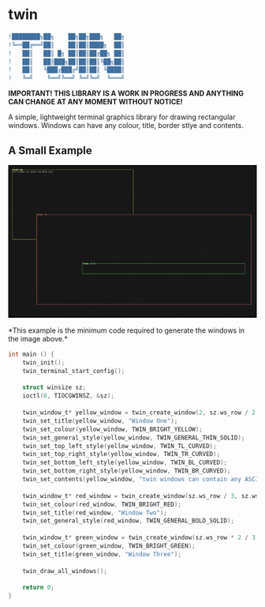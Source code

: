 # twin
```diff
!████████╗██╗    ██╗██╗███╗   ██╗
!╚══██╔══╝██║    ██║██║████╗  ██║
!   ██║   ██║ █╗ ██║██║██╔██╗ ██║
!   ██║   ██║███╗██║██║██║╚██╗██║
!   ██║   ╚███╔███╔╝██║██║ ╚████║
!   ╚═╝    ╚══╝╚══╝ ╚═╝╚═╝  ╚═══╝                                
```

**IMPORTANT! THIS LIBRARY IS A WORK IN PROGRESS AND ANYTHING CAN CHANGE AT ANY MOMENT WITHOUT NOTICE!**

A simple, lightweight terminal graphics library for drawing rectangular windows. Windows can have any colour, title, border stlye and contents. 

## A Small Example
<p align="center">
    <img src="./assets/demo.png"/>
</p>
*This example is the minimum code required to generate the windows in the image above.*

```c
int main () {
    twin_init();
    twin_terminal_start_config();

    struct winsize sz;
    ioctl(0, TIOCGWINSZ, &sz);

    twin_window_t* yellow_window = twin_create_window(2, sz.ws_row / 2, 1, sz/ws_col / 2);
    twin_set_title(yellow_window, "Window One");
    twin_set_colour(yellow_window, TWIN_BRIGHT_YELLOW);
    twin_set_general_style(yellow_window, TWIN_GENERAL_THIN_SOLID);
    twin_set_top_left_style(yellow_window, TWIN_TL_CURVED);
    twin_set_top_right_style(yellow_window, TWIN_TR_CURVED);
    twin_set_bottom_left_style(yellow_window, TWIN_BL_CURVED);
    twin_set_bottom_right_style(yellow_window, TWIN_BR_CURVED);
    twin_set_contents(yellow_window, "twin windows can contain any ASCII text!");

    twin_window_t* red_window = twin_create_window(sz.ws_row / 3, sz.ws_row - 5, 25, sz.ws_col - 4);
    twin_set_colour(red_window, TWIN_BRIGHT_RED);
    twin_set_title(red_window, "Window Two");
    twin_set_general_style(red_window, TWIN_GENERAL_BOLD_SOLID);

    twin_window_t* green_window = twin_create_window(sz.ws_row * 2 / 3, sz.ws_row - 20, 70, sz.ws_col - 10);
    twin_set_colour(green_window, TWIN_BRIGHT_GREEN);
    twin_set_title(green_window, "Window Three");

    twin_draw_all_windows();
    
    return 0;
}
```
